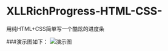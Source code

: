 # XLLRichProgress-HTML-CSS-
用纯HTML+CSS简单写一个酷炫的进度条

###演示图如下：
![演示图](https://upload-images.jianshu.io/upload_images/5244645-bb0b660a49f6ce81.gif?imageMogr2/auto-orient/strip)
